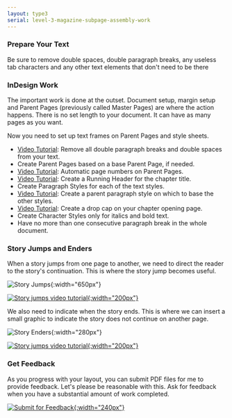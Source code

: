 ```yaml
---
layout: type3
serial: level-3-magazine-subpage-assembly-work
---
```

### Prepare Your Text

Be sure to remove double spaces, double paragraph breaks, any useless tab characters and any other text elements that don't need to be there


### InDesign Work

The important work is done at the outset. Document setup, margin setup and Parent Pages (previously called Master Pages) are where the action happens. There is no set length to your document. It can have as many pages as you want.

Now you need to set up text frames on Parent Pages and style sheets.

<ul class="hasBullets">
	<li><a href="https://youtu.be/o0aubQ4T2_Y" title="Video tutorial for Find/Change in InDesign" target="_blank">Video Tutorial</a>: Remove all double paragraph breaks and double spaces from your text.</li>
	<li>Create Parent Pages based on a base Parent Page, if needed.</li>
	<li><a href="https://www.youtube.com/watch?v=TUBfSw84wt8" title="Video tutorial for creating automatic page numbers in InDesign" target="_blank">Video Tutorial</a>: Automatic page numbers on Parent Pages.</li>
	<li><a href="https://www.youtube.com/watch?v=fYPXkHnawN0" title="Video tutorial for creating Running Headers in InDesign" target="_blank">Video Tutorial</a>: Create a Running Header for the chapter title.</li>
	<li>Create Paragraph Styles for each of the text styles.</li>
	<li><a href="https://youtu.be/4Npyv18YZag" title="Video tutorial for creating paragraph styles in InDesign" target="_blank">Video Tutorial</a>: Create a parent paragraph style on which to base the other styles.</li>
	<li><a href="https://www.youtube.com/watch?v=AKPclQr00ro" title="Video tutorial for creating Drop Caps in InDesign" target="_blank">Video Tutorial</a>: Create a drop cap on your chapter opening page.</li>
	<li>Create Character Styles only for italics and bold text.</li>
	<li>Have no more than one consecutive paragraph break in the whole document.</li>
</ul>

### Story Jumps and Enders

When a story jumps from one page to another, we need to direct the reader to the story's continuation. This is where the story jump becomes useful.

![Story Jumps]({{site.url}}/svg/story-jumps.svg "Story Jumps"){:width="650px"}

[![Story jumps video tutorial]({{site.url}}/svg/button-youtube.svg "Story jumps video tutorial"){:width="200px"}](https://www.youtube.com/watch?v=_dkUnuqcoyg)

We also need to indicate when the story ends. This is where we can insert a small graphic to indicate the story does not continue on another page.

![Story Enders]({{site.url}}/svg/story-ender.svg "Story Enders"){:width="280px"}

[![Story jumps video tutorial]({{site.url}}/svg/button-youtube.svg "Story jumps video tutorial"){:width="200px"}](https://www.youtube.com/watch?v=kL9yGfVE0qM)

### Get Feedback

As you progress with your layout, you can submit PDF files for me to provide feedback. Let's please be reasonable with this. Ask for feedback when you have a substantial amount of work completed.

[![Submit for Feedback]({{site.url}}/svg/button-submit-for-feedback.svg "<#title#>"){:width="240px"}](https://brightspace.algonquincollege.com/d2l/lms/dropbox/user/folder_submit_files.d2l?db=367213&grpid=0&isprv=0&bp=0&ou=372600)
